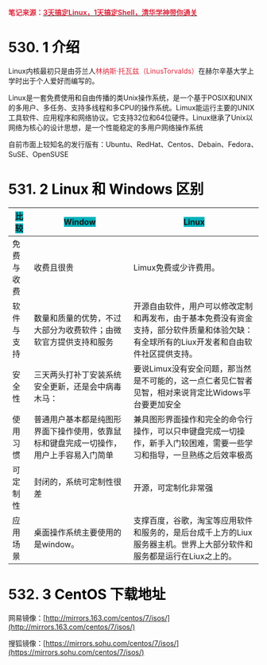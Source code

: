 **<font style="color:#DF2A3F;">笔记来源：</font>**[**<font style="color:#DF2A3F;">3天搞定Linux，1天搞定Shell，清华学神带你通关</font>**](https://www.bilibili.com/video/BV1WY4y1H7d3?p=9&vd_source=e8046ccbdc793e09a75eb61fe8e84a30)

**<font style="color:#DF2A3F;"></font>**

# 530. <font style="color:rgb(0,0,0);">1 介绍</font>
Linux内核最初只是由芬兰人<font style="color:#DF2A3F;">林纳斯·托瓦兹（LinusTorvalds）</font>在赫尔辛基大学上学时出于个人爱好而编写的。

Linux是一套免费使用和自由传播的类Unix操作系统，是一个基于POSIX和UNIX的多用户、多任务、支持多线程和多CPU的操作系统。Limux能运行主要的UNIX工具软件、应用程序和网络协议。它支持32位和64位硬件。Linux继承了Unix以网络为核心的设计思想，是一个性能稳定的多用户网络操作系统

自前市面上较知名的发行版有：Ubuntu、RedHat、Centos、Debain、Fedora、SuSE、OpenSUSE

# 531. <font style="color:rgb(0,0,0);">2 Linux 和 Windows 区别 </font>
| **<font style="background-color:#01B2BC;">比较</font>** | **<font style="background-color:#01B2BC;">Window</font>** | **<font style="background-color:#01B2BC;">Linux</font>** |
| --- | --- | --- |
| 免费与收费 | 收费且很贵 | Limux免费或少许费用。 |
| 软件与支持 | 数量和质量的优势，不过大部分为收费软件；由微软官方提供支持和服务 | 开源自由软件，用户可以修改定制和再发布，由于基本免费没有资金支持，部分软件质量和体验欠缺：有全球所有的Liux开发者和自由软件社区提供支持。 |
| 安全性 | 三天两头打补丁安装系统安全更新，还是会中病毒木马： | 要说Limux没有安全问题，那当然是不可能的，这一点仁者见仁智者见智，相对来说背定比Widows平台要更加安全 |
| 使用习惯 | 普通用户基本都是纯图形界面下操作使用，依靠鼠标和键盘完成一切操作，用户上手容易入门简单 | 兼具图形界面操作和完全的命令行操作，可以只申键盘完成一切操作，新手入门较困难，需要一些学习和指导，一旦熟练之后效率极高 |
| 可定制性 | 封闭的，系统可定制性很差 | 开源，可定制化非常强 |
| 应用场景 | 桌面操作系统主要使用的是window。 | 支撑百度，谷歌，淘宝等应用软件和服务的，是后台成千上方的Liux服务器主机。世界上大部分软件和服务都是运行在Liux之上的。 |


# 532. <font style="color:rgb(0,0,0);">3 CentOS 下载地址 </font>
网易镜像：[http://mirrors.163.com/centos/7/isos/](http://mirrors.163.com/centos/7/isos/)

搜狐镜像：[https://mirrors.sohu.com/centos/7/isos/](https://mirrors.sohu.com/centos/7/isos/)

